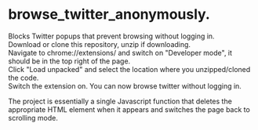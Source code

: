 # browse_twitter_anonymously.  
Blocks Twitter popups that prevent browsing without logging in.  
Download or clone this repository, unzip if downloading.  
Navigate to chrome://extensions/ and switch on "Developer mode", it should be in the top right of the page.  
Click "Load unpacked" and select the location where you unzipped/cloned the code.  
Switch the extension on. You can now browse twitter without logging in.  

The project is essentially a single Javascript function that deletes the appropriate HTML element when it appears and switches the page back to scrolling mode.
